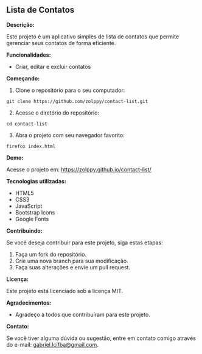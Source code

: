 ## Lista de Contatos

**Descrição:**

Este projeto é um aplicativo simples de lista de contatos que permite gerenciar seus contatos de forma eficiente.

**Funcionalidades:**

* Criar, editar e excluir contatos

**Começando:**

1. Clone o repositório para o seu computador:

```
git clone https://github.com/zolppy/contact-list.git
```

2. Acesse o diretório do repositório:

```
cd contact-list
```

3. Abra o projeto com seu navegador favorito:

```
firefox index.html
```

**Demo:**

Acesse o projeto em: https://zolppy.github.io/contact-list/

**Tecnologias utilizadas:**

* HTML5
* CSS3
* JavaScript
* Bootstrap Icons
* Google Fonts

**Contribuindo:**

Se você deseja contribuir para este projeto, siga estas etapas:

1. Faça um fork do repositório.
2. Crie uma nova branch para sua modificação.
3. Faça suas alterações e envie um pull request.

**Licença:**

Este projeto está licenciado sob a licença MIT.

**Agradecimentos:**

* Agradeço a todos que contribuíram para este projeto.

**Contato:**

Se você tiver alguma dúvida ou sugestão, entre em contato comigo através do e-mail: gabriel.lcifba@gmail.com.
